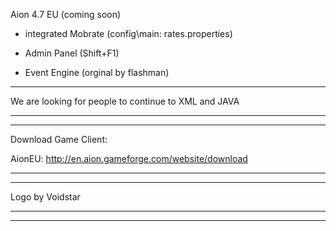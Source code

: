 Aion 4.7 EU (coming soon)

- integrated Mobrate (config\main: rates.properties)

- Admin Panel (Shift+F1)

- Event Engine (orginal by flashman)


---


We are looking for people to continue to XML and JAVA


---


---


Download Game Client:

AionEU: http://en.aion.gameforge.com/website/download


---


---


Logo by Voidstar


---


---



